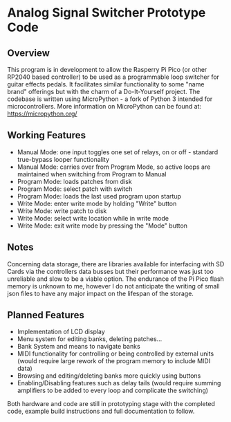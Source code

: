 # Analog Signal Switcher Prototype Code
## Overview
This program is in development to allow the Rasperry Pi Pico (or other RP2040 based controller) to be used as a programmable loop switcher for guitar effects pedals. It facilitates similar functionality to some "name brand" offerings but with the charm of a Do-It-Yourself project. The codebase is written using MicroPython - a fork of Python 3 intended for microcontrollers. More information on MicroPython can be found at: https://micropython.org/  

## Working Features
- Manual Mode: one input toggles one set of relays, on or off - standard true-bypass looper functionality
- Manual Mode: carries over from Program Mode, so active loops are maintained when switching from Program to Manual
- Program Mode: loads patches from disk
- Program Mode: select patch with switch
- Program Mode: loads the last used program upon startup
- Write Mode: enter write mode by holding "Write" button
- Write Mode: write patch to disk
- Write Mode: select write location while in write mode
- Write Mode: exit write mode by pressing the "Mode" button

## Notes
Concerning data storage, there are libraries available for interfacing with SD Cards via the controllers data busses but their performance was just too unreliable and slow to be a viable option. The endurance of the Pi Pico flash memory is unknown to me, however I do not anticipate the writing of small json files to have any major impact on the lifespan of the storage.

## Planned Features
- Implementation of LCD display
- Menu system for editing banks, deleting patches...
- Bank System and means to navigate banks
- MIDI functionality for controlling or being controlled by external units (would require large rework of the program memory to include MIDI data)
- Browsing and editing/deleting banks more quickly using buttons
- Enabling/Disabling features such as delay tails (would require summing amplifiers to be added to every loop and complicate the switching)

Both hardware and code are still in prototyping stage with the completed code, example build instructions and full documentation to follow.
